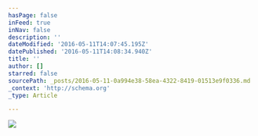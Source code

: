 ```yaml
---
hasPage: false
inFeed: true
inNav: false
description: ''
dateModified: '2016-05-11T14:07:45.195Z'
datePublished: '2016-05-11T14:08:34.940Z'
title: ''
author: []
starred: false
sourcePath: _posts/2016-05-11-0a994e38-58ea-4322-8419-01513e9f0336.md
_context: 'http://schema.org'
_type: Article

---
```

![](https://the-grid-user-content.s3-us-west-2.amazonaws.com/a00da291-e607-4e25-acd5-a35f63c4b36e.jpg)